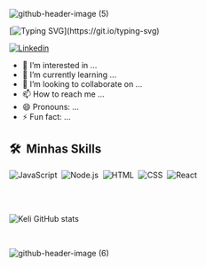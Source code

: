 
![github-header-image (5)](https://github.com/KeliMenezes/KeliMenezes/assets/133919718/e9bbe0bc-c6a0-479d-9ae5-0f21af9743a8)

[![Typing SVG](https://readme-typing-svg.herokuapp.com?font=Fira+Code&weight=300&size=50&duration=4000&pause=1000&color=F73D9F&center=true&vCenter=true&random=false&width=900&lines=Olá!+Meu+nome+é+Keli+Menezes!;Seja+muito+bem+vindo(a)!)](https://git.io/typing-svg)
  
[![Linkedin](https://img.shields.io/badge/LinkedIn-0077B5?style=for-the-badge&logo=linkedin&logoColor=white)](https://www.linkedin.com/in/kelimenezes/)
- 👀 I’m interested in ...
- 🌱 I’m currently learning ...
- 💞️ I’m looking to collaborate on ...
- 📫 How to reach me ...
- 😄 Pronouns: ...
- ⚡ Fun fact: ...

<!---
KeliMenezes/KeliMenezes is a ✨ special ✨ repository because its `README.md` (this file) appears on your GitHub profile.
You can click the Preview link to take a look at your changes.
--->

## 🛠 &nbsp;Minhas Skills

![JavaScript](https://img.shields.io/badge/-JavaScript-05122A?style=flat&logo=javascript)&nbsp;
![Node.js](https://img.shields.io/badge/-Node.js-05122A?style=flat&logo=node.js)&nbsp;
![HTML](https://img.shields.io/badge/-HTML-05122A?style=flat&logo=HTML5)&nbsp;
![CSS](https://img.shields.io/badge/-CSS-05122A?style=flat&logo=CSS3&logoColor=1572B6)&nbsp;
![React](https://img.shields.io/badge/-React-05122A?style=flat&logo=react)&nbsp;

<br><br>

![Keli GitHub stats](https://github-readme-stats.vercel.app/api?username=KeliMenezes&show_icons=true&theme=radical)

<br>

![github-header-image (6)](https://github.com/KeliMenezes/KeliMenezes/assets/133919718/258c6991-f549-452a-80cf-cceb10e9058b)




  

